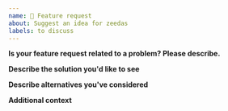 ```yaml
---
name: 🚀 Feature request
about: Suggest an idea for zeedas
labels: to discuss
---
```

<!--
 Thank you for sending a feature request!
 Please describe what you would like to change/add and why in detail by filling out the template below.
 -->

**Is your feature request related to a problem? Please describe.**
<!-- A clear and concise description of what the problem is. Ex. I'm always frustrated when [...] -->

**Describe the solution you'd like to see**
<!-- A clear and concise description of what would you like to happen. -->

**Describe alternatives you've considered**
<!-- A clear and concise description of any alternative solutions or features you've considered. -->

**Additional context**
<!-- Add any other context or screenshots about the feature request here. -->
